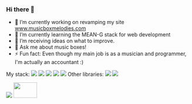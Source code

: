 ### Hi there 👋

- 🔭 I’m currently working on revamping my site www.musicboxmelodies.com
- 🌱 I’m currently learning the MEAN-G stack for web development
- 🤔 I’m receiving ideas on what to improve.
- 💬 Ask me about music boxes!
- ⚡ Fun fact: Even though my main job is as a musician and programmer, I'm actually an accountant :)

My stack:
<img src="https://img.shields.io/badge/-MongoDB-success">
<img src="https://img.shields.io/badge/-Express-inactive">
<img src="https://img.shields.io/badge/-Angular%2013-red">
<img src="https://img.shields.io/badge/-Node-brightgreen">
<img src="https://img.shields.io/badge/-GraphQL-blueviolet">
Other libraries:
<img src="https://img.shields.io/badge/-ToneJs-blue">
<img src="https://img.shields.io/badge/-Cypress-lightgrey">

<img src="https://img.shields.io/youtube/channel/views/UCQEtlsriU4Dvhj2DPLpfPfQ?style=social">
<img src="https://upload.wikimedia.org/wikipedia/commons/thumb/1/1a/Flag_of_Argentina.svg/1024px-Flag_of_Argentina.svg.png"  width="64" height="42">

<!--
**cacalo/cacalo** is a ✨ _special_ ✨ repository because its `README.md` (this file) appears on your GitHub profile.

Here are some ideas to get you started:

- 🔭 I’m currently working on ...
- 🌱 I’m currently learning ...
- 👯 I’m looking to collaborate on ...
- 🤔 I’m looking for help with ...
- 💬 Ask me about ...
- 📫 How to reach me: ...
- 😄 Pronouns: ...
- ⚡ Fun fact: ...
-->
